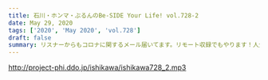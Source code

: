```yaml
---
title: 石川・ホンマ・ぶるんのBe-SIDE Your Life! vol.728-2
date: May 29, 2020
tags: ['2020', 'May 2020', 'vol.728']
draft: false
summary: リスナーからもコロナに関するメール届いてます。リモート収録でもやります！人生相談！
---
```


http://project-phi.ddo.jp/ishikawa/ishikawa728_2.mp3